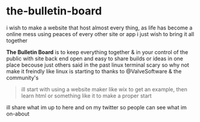 # the-bulletin-board
i wish to make a website that host almost every thing, as life has become a online mess using peaces of every other site or app i just wish to bring it all together

**The Bulletin Board** is to keep everything together & in your control of the public with site back end open and easy to share builds or ideas in one place becouse just others said in the past linux terminal scary so why not make it freindly like linux is starting to thanks to @ValveSoftware & the community's
>ill start with using a website maker like wix to get an example, then learn html or something like it to make a proper start

ill share what im up to here and on my twitter so people can see what im on-about
